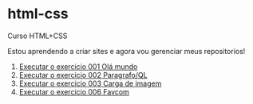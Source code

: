 # html-css
Curso HTML+CSS


Estou aprendendo a criar sites e agora vou gerenciar meus repositorios!

<ol>

<li><a href="https://eduadovieira.github.io/html-css/exercicios/ex001/index.html">Executar o exercicio 001 Olá mundo<a></li>

<li><a href="https://eduadovieira.github.io/html-css/exercicios/ex002/index.html">Executar o exercicio 002 Paragrafo/QL<a></li>

<li><a href="https://eduadovieira.github.io/html-css/exercicios/ex003/index.html">Executar o exercicio 003 Carga de imagem<a></li>

<li><a href="https://eduadovieira.github.io/html-css/exercicios/ex006/index.html">Executar o exercicio 006 Favcom<a></li>
